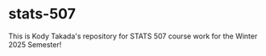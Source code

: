 # stats-507
This is Kody Takada's repository for STATS 507 course work for the Winter 2025 Semester!
